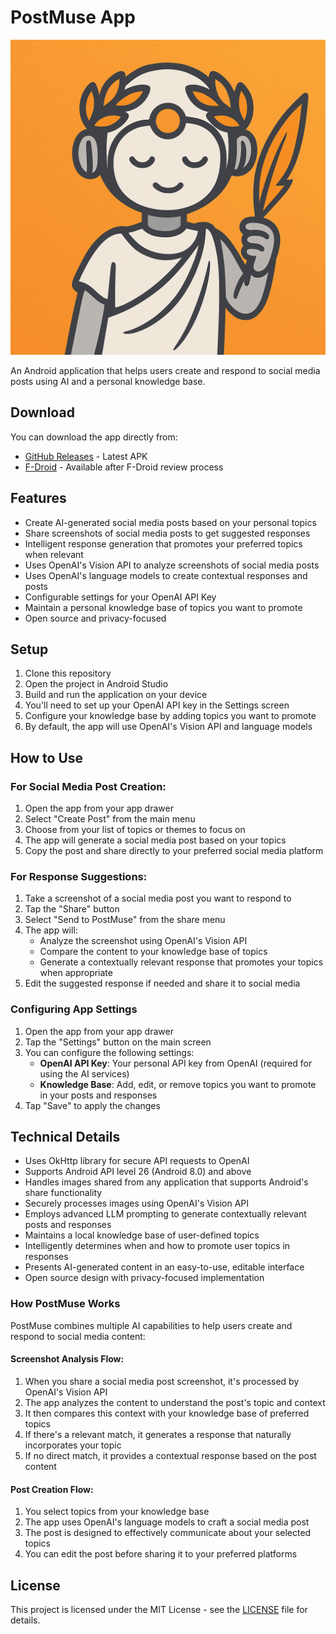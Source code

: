 # PostMuse App

![PostMuse Logo](icon.png)

An Android application that helps users create and respond to social media posts using AI and a personal knowledge base.

## Download

You can download the app directly from:
- [GitHub Releases](https://github.com/Tomer-Barak/PostMuse/releases) - Latest APK
- [F-Droid](https://f-droid.org/packages/com.postmuse.screenshare/) - Available after F-Droid review process

## Features

- Create AI-generated social media posts based on your personal topics
- Share screenshots of social media posts to get suggested responses
- Intelligent response generation that promotes your preferred topics when relevant
- Uses OpenAI's Vision API to analyze screenshots of social media posts
- Uses OpenAI's language models to create contextual responses and posts
- Configurable settings for your OpenAI API Key
- Maintain a personal knowledge base of topics you want to promote
- Open source and privacy-focused

## Setup

1. Clone this repository
2. Open the project in Android Studio
3. Build and run the application on your device
4. You'll need to set up your OpenAI API key in the Settings screen
5. Configure your knowledge base by adding topics you want to promote
6. By default, the app will use OpenAI's Vision API and language models

## How to Use

### For Social Media Post Creation:
1. Open the app from your app drawer
2. Select "Create Post" from the main menu
3. Choose from your list of topics or themes to focus on
4. The app will generate a social media post based on your topics
5. Copy the post and share directly to your preferred social media platform

### For Response Suggestions:
1. Take a screenshot of a social media post you want to respond to
2. Tap the "Share" button
3. Select "Send to PostMuse" from the share menu
4. The app will:
   - Analyze the screenshot using OpenAI's Vision API
   - Compare the content to your knowledge base of topics
   - Generate a contextually relevant response that promotes your topics when appropriate
5. Edit the suggested response if needed and share it to social media

### Configuring App Settings

1. Open the app from your app drawer
2. Tap the "Settings" button on the main screen
3. You can configure the following settings:
   - **OpenAI API Key**: Your personal API key from OpenAI (required for using the AI services)
   - **Knowledge Base**: Add, edit, or remove topics you want to promote in your posts and responses
4. Tap "Save" to apply the changes

## Technical Details

- Uses OkHttp library for secure API requests to OpenAI
- Supports Android API level 26 (Android 8.0) and above
- Handles images shared from any application that supports Android's share functionality
- Securely processes images using OpenAI's Vision API
- Employs advanced LLM prompting to generate contextually relevant posts and responses
- Maintains a local knowledge base of user-defined topics
- Intelligently determines when and how to promote user topics in responses
- Presents AI-generated content in an easy-to-use, editable interface
- Open source design with privacy-focused implementation


### How PostMuse Works

PostMuse combines multiple AI capabilities to help users create and respond to social media content:

#### Screenshot Analysis Flow:
1. When you share a social media post screenshot, it's processed by OpenAI's Vision API
2. The app analyzes the content to understand the post's topic and context
3. It then compares this context with your knowledge base of preferred topics
4. If there's a relevant match, it generates a response that naturally incorporates your topic
5. If no direct match, it provides a contextual response based on the post content

#### Post Creation Flow:
1. You select topics from your knowledge base
2. The app uses OpenAI's language models to craft a social media post
3. The post is designed to effectively communicate about your selected topics
4. You can edit the post before sharing it to your preferred platforms


## License

This project is licensed under the MIT License - see the [LICENSE](LICENSE) file for details.
